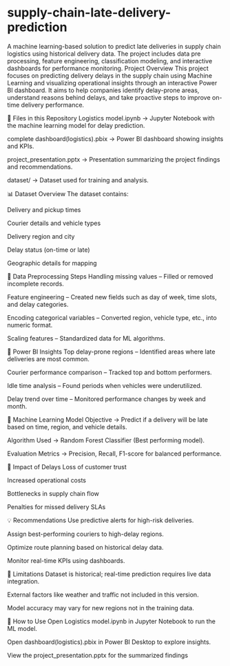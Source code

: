 # supply-chain-late-delivery-prediction
A machine learning-based solution to predict late deliveries in supply chain logistics using historical delivery data. The project includes data pre processing, feature engineering, classification modeling, and interactive dashboards for performance monitoring.
Project Overview
This project focuses on predicting delivery delays in the supply chain using Machine Learning and visualizing operational insights through an interactive Power BI dashboard.
It aims to help companies identify delay-prone areas, understand reasons behind delays, and take proactive steps to improve on-time delivery performance.

📂 Files in this Repository
Logistics model.ipynb → Jupyter Notebook with the machine learning model for delay prediction.

complete dashboard(logistics).pbix → Power BI dashboard showing insights and KPIs.

project_presentation.pptx → Presentation summarizing the project findings and recommendations.

dataset/ → Dataset used for training and analysis.

📊 Dataset Overview
The dataset contains:

Delivery and pickup times

Courier details and vehicle types

Delivery region and city

Delay status (on-time or late)

Geographic details for mapping

🔄 Data Preprocessing Steps
Handling missing values – Filled or removed incomplete records.

Feature engineering – Created new fields such as day of week, time slots, and delay categories.

Encoding categorical variables – Converted region, vehicle type, etc., into numeric format.

Scaling features – Standardized data for ML algorithms.

📌 Power BI Insights
Top delay-prone regions – Identified areas where late deliveries are most common.

Courier performance comparison – Tracked top and bottom performers.

Idle time analysis – Found periods when vehicles were underutilized.

Delay trend over time – Monitored performance changes by week and month.

🤖 Machine Learning Model
Objective → Predict if a delivery will be late based on time, region, and vehicle details.

Algorithm Used → Random Forest Classifier (Best performing model).

Evaluation Metrics → Precision, Recall, F1-score for balanced performance.

🎯 Impact of Delays
Loss of customer trust

Increased operational costs

Bottlenecks in supply chain flow

Penalties for missed delivery SLAs

💡 Recommendations
Use predictive alerts for high-risk deliveries.

Assign best-performing couriers to high-delay regions.

Optimize route planning based on historical delay data.

Monitor real-time KPIs using dashboards.

📌 Limitations
Dataset is historical; real-time prediction requires live data integration.

External factors like weather and traffic not included in this version.

Model accuracy may vary for new regions not in the training data.

🚀 How to Use
Open Logistics model.ipynb in Jupyter Notebook to run the ML model.

Open  dashboard(logistics).pbix in Power BI Desktop to explore insights.

View the project_presentation.pptx for the summarized findings

